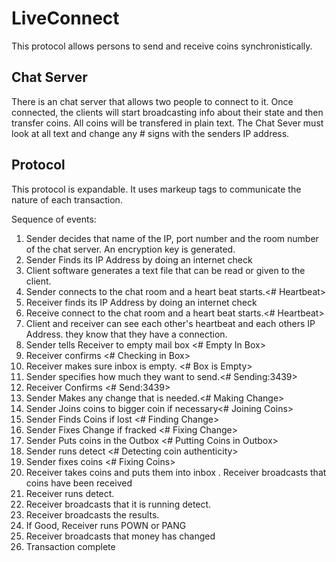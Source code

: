 # LiveConnect
This protocol allows persons to send and receive coins synchronistically. 


## Chat Server
There is an chat server that allows two people to connect to it. Once connected, the clients will start broadcasting info about their state and then transfer coins. 
All coins will be transfered in plain text. The Chat Sever must look at all text and change any # signs with the senders IP address.


## Protocol
This protocol is expandable.
It uses markeup tags to communicate the nature of each transaction.


Sequence of events: 

1. Sender decides that name of the IP, port number and the room number of the chat server. An encryption key is generated. 
2. Sender Finds its IP Address by doing an internet check
4. Client software generates a text file that can be read or given to the client. 
6. Sender connects to the chat room and a heart beat starts.<# Heartbeat>
7. Receiver finds its IP Address by doing an internet check
8. Receive connect to the chat room and a heart beat starts.<# Heartbeat>
9. Client and receiver can see each other's heartbeat and each others IP Address. they know that they have a connection.
10. Sender tells Receiver to empty mail box <# Empty In Box>
12. Receiver confirms <# Checking in Box>
12. Receiver makes sure inbox is empty. <# Box is Empty>
13. Sender specifies how much they want to send.<# Sending:3439>
14. Receiver Confirms <# Send:3439>
15. Sender Makes any change that is needed.<# Making Change>
16. Sender Joins coins to bigger coin if necessary<# Joining Coins>
17. Sender Finds Coins if lost <# Finding Change>
18. Sender Fixes Change if fracked <# Fixing Change>
19. Sender Puts coins in the Outbox <# Putting Coins in Outbox>
20. Sender runs detect <# Detecting coin authenticity>
21. Sender fixes coins <# Fixing Coins>
23. Receiver takes coins and puts them into inbox
. Receiver broadcasts that coins have been received
22. Receiver runs detect.
23. Receiver broadcasts that it is running detect.
24. Receiver broadcasts the results. 
25. If Good, Receiver runs POWN or PANG
26. Receiver broadcasts that money has changed
27. Transaction complete

